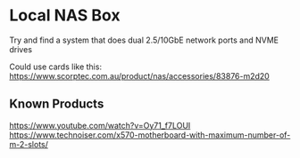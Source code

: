# Local NAS Box

Try and find a system that does dual 2.5/10GbE network ports and NVME drives

Could use cards like this: https://www.scorptec.com.au/product/nas/accessories/83876-m2d20


## Known Products
https://www.youtube.com/watch?v=Oy71_f7LOUI
https://www.technoiser.com/x570-motherboard-with-maximum-number-of-m-2-slots/